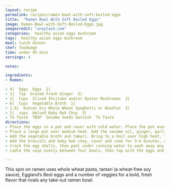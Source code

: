 ```yaml
---
layout: recipe
permalink: recipes/ramen-bowl-with-soft-boiled-eggs
title:  "Ramen Bowl With Soft Boiled Eggs"
image: Ramen-Bowl-with-Soft-Boiled-Eggs.jpg
imagecredit: "unsplash.com"
categories:  healthy asian eggs mushroom
tags:  healthy asian eggs mushroom
meal: lunch dinner
chef: foodwage
time: under 45 mins
servings: 4

notes:

ingredients:
- Ramen:

- 4|  Eggs  Eggs  2|
- 1|  Tsp  Grated Fresh Ginger  2|
- 2|  Cups  Sliced Shiitake and/or Oyster Mushrooms  2|
- 6|  Cups  Vegetable Broth  1|
- 1.6|  Ounces Dry Whole Wheat Spaghetti or Noodles  2|
- 2|  cups  Halved Baby Bok Choy  3|
- To Taste  TBSP  Sesame Seeds Garnish  To Taste
directions:
- Place the eggs in a pot and cover with cold water. Place the pot over high heat until it comes to a boil. Once boiling, set a timer for 6 minutes. After 6 minutes, remove the eggs from the pot and place them into a bowl of ice water to prevent overcooking. Set aside.
- Place a large pot over medium heat. Add the sesame oil, ginger, garlic, mushrooms and carrots. Cook for 3–4 minutes until the mushrooms have cooked down slightly.
- Add the vegetable broth and tamari. Bring to a boil over high heat, then reduce heat to medium and add the spaghetti. Cook for about 7 minutes, until the spaghetti is al dente.
- Add the broccoli and baby bok choy, cover and cook for 3–4 minutes, until the broccoli and bok choy are tender. Turn off the heat.
- Crack the egg shells, then peel under running water to wash away any small shell pieces. Slice each egg in half.
- Ladle the soup evenly between four bowls, then top with the eggs and green onions. Garnish with sriracha and sesame seeds, if desired.

---
```


This spin on ramen uses whole wheat pasta, tamari (a wheat-free soy sauce), Eggland’s Best eggs and a number of veggies for a bold, fresh flavor that rivals any take-out ramen bowl.